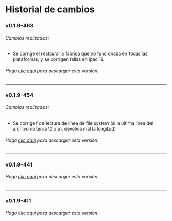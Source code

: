 # Historial de cambios

### v0.1.9-463
###### Cambios realizados:
* Se corrige el restaurar a fabrica que no funcionaba en todas las plataformas, y se corrigen fallas en ipac 19.

###### Haga [clic aquí](https://github.com/surixArg/tador/tree/main/v0.1.9-463) para descargar esta versión.

---

### v0.1.9-454
###### Cambios realizados:
* Se corrige f de lectura de línea de file system (si la última línea del archivo no tenía \0 o \n, devolvía mal la longitud) 

###### Haga [clic aquí](https://github.com/surixArg/tador/tree/main/v0.1.9-454) para descargar esta versión.

---

### v0.1.9-441
###### Haga [clic aquí](https://github.com/surixArg/tador/tree/main/v0.1.9-441) para descargar esta versión.

---

### v0.1.9-411
###### Haga [clic aquí](https://github.com/surixArg/tador/tree/main/v0.1.9-411) para descargar esta versión.
